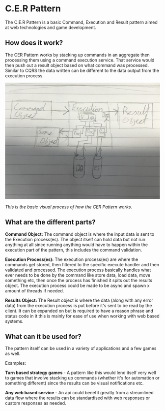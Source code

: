# C.E.R Pattern
The C.E.R Pattern is a basic Command, Execution and Result pattern aimed at web technologies and game development.

## How does it work?
The CER Pattern works by stacking up commands in an aggregate then processing them using a command execution service. That service would then push out a result object based on what command was processed. Similar to CQRS the data written can be different to the data output from the execution process.

![Visual Process Chart](https://raw.githubusercontent.com/lparkermg/CERPattern/master/img/pattern.png)

_This is the basic visual process of how the CER Pattern works._

## What are the different parts?

**Command Object:** The command object is where the input data is sent to the Execution process(es). The object itself can hold data but not run anything at all since running anything would have to happen within the execution part of the pattern, this includes the command validation.

**Execution Process(es):** The execution process(es) are where the commands get stored, then filtered to the specific execute handler and then validated and processed. The execution process basically handles what ever needs to be done by the command like store data, load data, move something etc, then once the process has finished it spits out the results object. The execution process could be made to be async and spawn x amount of threads if needed.

**Results Object:** The Result object is where the data (along with any error data) from the execution process is put before it's sent to be read by the client. It can be expanded on but is required to have a reason phrase and status code in it this is mainly for ease of use when working with web based systems. 

## What can it be used for?

The pattern itself can be used in a variety of applications and a few games as well.

Examples:

**Turn based strategy games** - A pattern like this would lend itself very well to games that involve stacking up commands (whether it's for automation or something different) since the results can be visual notifications etc.

**Any web based service** - An api could benefit greatly from a streamlined data flow where the results can be standardised with web responses or custom responses as needed.
